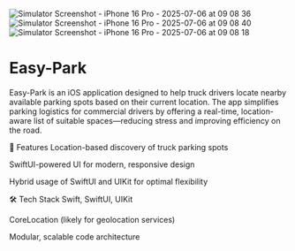![Simulator Screenshot - iPhone 16 Pro - 2025-07-06 at 09 08 36](https://github.com/user-attachments/assets/0c7b3aa1-0d71-4bc8-ab18-de6825950eb9)
![Simulator Screenshot - iPhone 16 Pro - 2025-07-06 at 09 08 40](https://github.com/user-attachments/assets/d8bcdf9b-854c-44a3-82b4-8b25dee0094e)
![Simulator Screenshot - iPhone 16 Pro - 2025-07-06 at 09 08 18](https://github.com/user-attachments/assets/0ad96981-fbab-41b5-b7bd-8dde320b6337)

# Easy-Park
Easy-Park is an iOS application designed to help truck drivers locate nearby available parking spots based on their current location. The app simplifies parking logistics for commercial drivers by offering a real-time, location-aware list of suitable spaces—reducing stress and improving efficiency on the road.

📱 Features
Location-based discovery of truck parking spots

SwiftUI-powered UI for modern, responsive design

Hybrid usage of SwiftUI and UIKit for optimal flexibility

🛠 Tech Stack
Swift, SwiftUI, UIKit

CoreLocation (likely for geolocation services)

Modular, scalable code architecture

